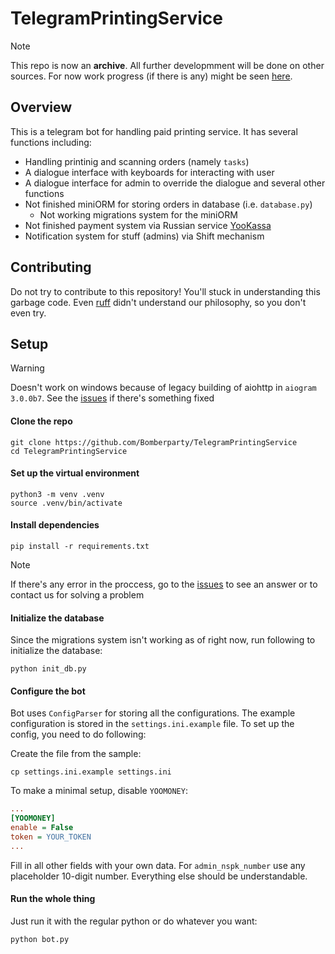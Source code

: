 # TelegramPrintingService

> [!NOTE]
> This repo is now an **archive**. All further developmment will be done on other sources. For now work progress (if there is any) might be seen [here](http://brpxd.sytes.net/brpxd/TelegramPrintingService).

## Overview

This is a telegram bot for handling paid printing service. It has several functions including:

- Handling printinig and scanning orders (namely `tasks`)
- A dialogue interface with keyboards for interacting with user
- A dialogue interface for admin to override the dialogue and several other functions
- Not finished miniORM for storing orders in database (i.e. `database.py`)
  - Not working migrations system for the miniORM
- Not finished payment system via Russian service [YooKassa](https://yookassa.ru/)
- Notification system for stuff (admins) via Shift mechanism

## Contributing

Do not try to contribute to this repository! You'll stuck in understanding this garbage code. Even [ruff](https://github.com/astral-sh/ruff) didn't understand our philosophy, so you don't even try.

## Setup

> [!WARNING]
> Doesn't work on windows because of legacy building of aiohttp in `aiogram 3.0.0b7`. See the [issues](https://github.com/Bomberparty/TelegramPrintingService/issues) if there's something fixed

#### Clone the repo

```shell
git clone https://github.com/Bomberparty/TelegramPrintingService
cd TelegramPrintingService
```

#### Set up the virtual environment

```shell
python3 -m venv .venv
source .venv/bin/activate
```

#### Install dependencies

```shell
pip install -r requirements.txt
```

> [!NOTE]
> If there's any error in the proccess, go to the [issues](https://github.com/Bomberparty/TelegramPrintingService/issues) to see an answer or to contact us for solving a problem

#### Initialize the database

Since the migrations system isn't working as of right now, run following to initialize the database:

```shell
python init_db.py
``` 

#### Configure the bot

Bot uses `ConfigParser` for storing all the configurations. The example configuration is stored in the `settings.ini.example` file. To set up the config, you need to do following:

Create the file from the sample:

```shell
cp settings.ini.example settings.ini
```

To make a minimal setup, disable `YOOMONEY`:

```ini
...
[YOOMONEY]
enable = False
token = YOUR_TOKEN
...
```

Fill in all other fields with your own data. For `admin_nspk_number` use any placeholder 10-digit number. Everything else should be understandable.

#### Run the whole thing

Just run it with the regular python or do whatever you want:
```shell
python bot.py
```
